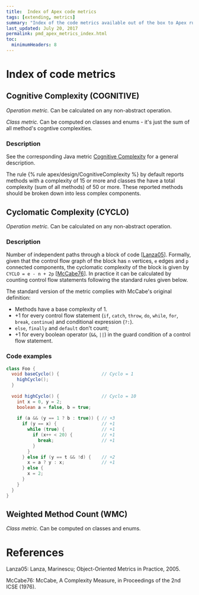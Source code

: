 ```yaml
---
title:  Index of Apex code metrics
tags: [extending, metrics]
summary: "Index of the code metrics available out of the box to Apex rule developers."
last_updated: July 20, 2017
permalink: pmd_apex_metrics_index.html
toc:
  minimumHeaders: 8
---
```

# Index of code metrics

## Cognitive Complexity (COGNITIVE)

*Operation metric.* Can be calculated on any non-abstract operation.

*Class metric.* Can be computed on classes and enums - it's just the sum of all method's cogntive complexities.

### Description

See the corresponding Java metric [Cognitive Complexity](pmd_java_metrics_index.html#cognitive-complexity-cognitive_complexity) for a general description.

The rule {% rule apex/design/CognitiveComplexity %} by default reports methods with a complexity of 15 or more
and classes the have a total complexity (sum of all methods) of 50 or more.
These reported methods should be broken down into less complex components.

## Cyclomatic Complexity (CYCLO) 

*Operation metric.* Can be calculated on any non-abstract operation.

### Description

Number of independent paths through a block of code \[[Lanza05](#Lanza05)\]. 
Formally, given that the control flow graph of the block has `n` vertices, `e` 
edges and `p` connected components, the cyclomatic complexity of the block is 
given by `CYCLO = e - n + 2p` \[[McCabe76](#McCabe76)\]. In practice it can be 
calculated by counting control flow statements following the standard rules given 
below.

The standard version of the metric complies with McCabe's original definition:

* Methods have a base complexity of 1.
* +1 for every control flow statement (`if`, `catch`, `throw`, `do`,
  `while`, `for`, `break`, `continue`) and conditional expression (`?:`).
* `else`, `finally` and `default` don't count;
* +1 for every boolean operator (`&&`, `||`) in the guard condition of a control 
  flow statement.

### Code examples

```java
class Foo {
  void baseCyclo() {                // Cyclo = 1
    highCyclo();
  }
  
  void highCyclo() {                // Cyclo = 10
    int x = 0, y = 2;
    boolean a = false, b = true;
    
    if (a && (y == 1 ? b : true)) { // +3
      if (y == x) {                 // +1
        while (true) {              // +1
          if (x++ < 20) {           // +1
            break;                  // +1
          }
        }
      } else if (y == t && !d) {    // +2
        x = a ? y : x;              // +1
      } else {
        x = 2;
      }
    }  
  }     
}
```

## Weighted Method Count (WMC)

*Class metric.* Can be computed on classes and enums.

# References

<a name="Lanza05">Lanza05:</a> Lanza, Marinescu; Object-Oriented Metrics in Practice, 2005.

<a name="McCabe76">McCabe76:</a> McCabe, A Complexity Measure, in Proceedings of the 2nd ICSE (1976).
